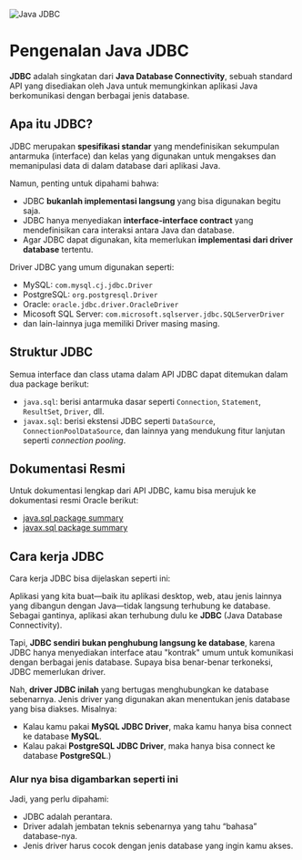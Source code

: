 ![Java JDBC](https://nehajain216.github.io/img/jdbc.png)

# Pengenalan Java JDBC
**JDBC** adalah singkatan dari **Java Database Connectivity**, sebuah standard API yang disediakan oleh Java untuk memungkinkan aplikasi Java berkomunikasi dengan berbagai jenis database.

## Apa itu JDBC?
JDBC merupakan **spesifikasi standar** yang mendefinisikan sekumpulan antarmuka (interface) dan kelas yang digunakan untuk mengakses dan memanipulasi data di dalam database dari aplikasi Java.

Namun, penting untuk dipahami bahwa:
- JDBC **bukanlah implementasi langsung** yang bisa digunakan begitu saja.
- JDBC hanya menyediakan **interface-interface contract** yang mendefinisikan cara interaksi antara Java dan database.
- Agar JDBC dapat digunakan, kita memerlukan **implementasi dari driver database** tertentu.

Driver JDBC yang umum digunakan seperti:
- MySQL: `com.mysql.cj.jdbc.Driver`
- PostgreSQL: `org.postgresql.Driver`
- Oracle: `oracle.jdbc.driver.OracleDriver`
- Micosoft SQL Server: `com.microsoft.sqlserver.jdbc.SQLServerDriver`
- dan lain-lainnya juga memiliki Driver masing masing.

## Struktur JDBC
Semua interface dan class utama dalam API JDBC dapat ditemukan dalam dua package berikut:
- `java.sql`: berisi antarmuka dasar seperti `Connection`, `Statement`, `ResultSet`, `Driver`, dll.
- `javax.sql`: berisi ekstensi JDBC seperti `DataSource`, `ConnectionPoolDataSource`, dan lainnya yang mendukung fitur lanjutan seperti *connection pooling*.

## Dokumentasi Resmi
Untuk dokumentasi lengkap dari API JDBC, kamu bisa merujuk ke dokumentasi resmi Oracle berikut:
- [java.sql package summary](https://docs.oracle.com/en/java/javase/15/docs/api/java.sql/java/sql/package-summary.html)
- [javax.sql package summary](https://docs.oracle.com/en/java/javase/15/docs/api/java.sql/javax/sql/package-summary.html)

## Cara kerja JDBC
Cara kerja JDBC bisa dijelaskan seperti ini:

Aplikasi yang kita buat—baik itu aplikasi desktop, web, atau jenis lainnya yang dibangun dengan Java—tidak langsung terhubung ke database. Sebagai gantinya, aplikasi akan terhubung dulu ke **JDBC** (Java Database Connectivity).

Tapi, **JDBC sendiri bukan penghubung langsung ke database**, karena JDBC hanya menyediakan interface atau "kontrak" umum untuk komunikasi dengan berbagai jenis database. Supaya bisa benar-benar terkoneksi, JDBC memerlukan driver.

Nah, **driver JDBC inilah** yang bertugas menghubungkan ke database sebenarnya. Jenis driver yang digunakan akan menentukan jenis database yang bisa diakses. Misalnya:
- Kalau kamu pakai **MySQL JDBC Driver**, maka kamu hanya bisa connect ke database **MySQL**.
- Kalau pakai **PostgreSQL JDBC Driver**, maka hanya bisa connect ke database **PostgreSQL**.)

### Alur nya bisa digambarkan seperti ini

Jadi, yang perlu dipahami:
- JDBC adalah perantara.
- Driver adalah jembatan teknis sebenarnya yang tahu “bahasa” database-nya.
- Jenis driver harus cocok dengan jenis database yang ingin kamu akses.